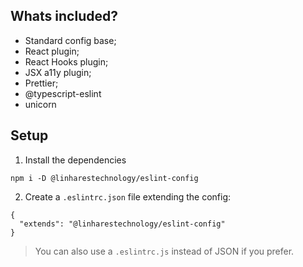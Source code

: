 ## Whats included?

- Standard config base;
- React plugin;
- React Hooks plugin;
- JSX a11y plugin;
- Prettier;
- @typescript-eslint
- unicorn

## Setup

1. Install the dependencies
```
npm i -D @linharestechnology/eslint-config
```

2. Create a `.eslintrc.json` file extending the config:
```
{
  "extends": "@linharestechnology/eslint-config"
}
```

> You can also use a `.eslintrc.js` instead of JSON if you prefer.

